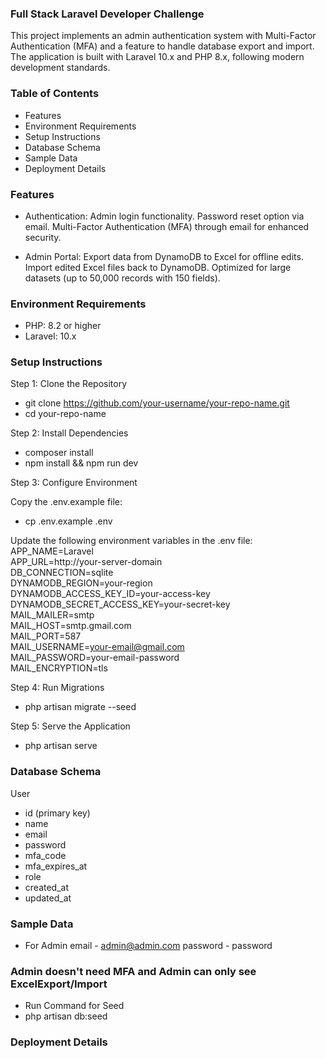 ### Full Stack Laravel Developer Challenge

This project implements an admin authentication system with Multi-Factor Authentication (MFA) and a feature to handle database export and import. The application is built with Laravel 10.x and PHP 8.x, following modern development standards.

### Table of Contents

- Features
- Environment Requirements
- Setup Instructions
- Database Schema
- Sample Data
- Deployment Details

### Features
- Authentication:
    Admin login functionality.
    Password reset option via email.
    Multi-Factor Authentication (MFA) through email for enhanced security.

- Admin Portal:
    Export data from DynamoDB to Excel for offline edits.
    Import edited Excel files back to DynamoDB.
    Optimized for large datasets (up to 50,000 records with 150 fields).

### Environment Requirements
- PHP: 8.2 or higher
- Laravel: 10.x

### Setup Instructions
Step 1: Clone the Repository
- git clone https://github.com/your-username/your-repo-name.git  
- cd your-repo-name  

Step 2: Install Dependencies
- composer install  
- npm install && npm run dev  

Step 3: Configure Environment

Copy the .env.example file:
- cp .env.example .env  

Update the following environment variables in the .env file:
APP_NAME=Laravel  
APP_URL=http://your-server-domain  
DB_CONNECTION=sqlite  
DYNAMODB_REGION=your-region  
DYNAMODB_ACCESS_KEY_ID=your-access-key  
DYNAMODB_SECRET_ACCESS_KEY=your-secret-key  
MAIL_MAILER=smtp  
MAIL_HOST=smtp.gmail.com  
MAIL_PORT=587  
MAIL_USERNAME=your-email@gmail.com  
MAIL_PASSWORD=your-email-password  
MAIL_ENCRYPTION=tls  

Step 4: Run Migrations
- php artisan migrate --seed 

Step 5: Serve the Application
- php artisan serve


### Database Schema

User
- id (primary key)
- name
- email
- password
- mfa_code
- mfa_expires_at
- role 
- created_at
- updated_at

### Sample Data

- For Admin
email - admin@admin.com
password - password

### Admin doesn't need MFA and Admin can only see ExcelExport/Import

- Run Command for Seed
- php artisan db:seed


### Deployment Details